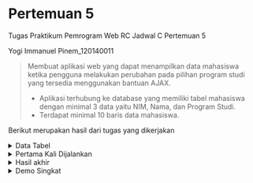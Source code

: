 # Pertemuan 5
Tugas Praktikum Pemrogram Web RC Jadwal C Pertemuan 5

Yogi Immanuel Pinem_120140011

> Membuat aplikasi web yang dapat menampilkan data mahasiswa ketika pengguna melakukan
perubahan pada pilihan program studi yang tersedia menggunakan bantuan AJAX.
> - Aplikasi terhubung ke database yang memiliki tabel mahasiswa dengan minimal 3 data
yaitu NIM, Nama, dan Program Studi.
> - Terdapat minimal 10 baris data mahasiswa.

Berikut merupakan hasil dari tugas yang dikerjakan
<details>
<summary>Data Tabel</summary>

Data yang saya buat berjumlah 10 data mahasiswa

![Data Mahasiswa](src/data_table.png)
</details>

<details>
<summary>Pertama Kali Dijalankan</summary>

Data yang terlihat masih kosong karena belum memilih *option* yang ada

![Output1](src/pict1.png)
</details>

<details>
<summary>Hasil akhir</summary>

Data yang terlihat akan sesuai dengan yang dipilih

![Output2](src/pict2.png)
</details>


<details>
<summary>Demo Singkat
</summary>

Tampilan akan sesuai seperti di video bawah ini, terlihat bahwa pilihan pertema di *disable* dan
hanya bisa memilih sesuai opsi yang ada, jika ingin melihat pilihan pertama maka website harus di *restart*

![Demo](src/vid.gif)
</details>
